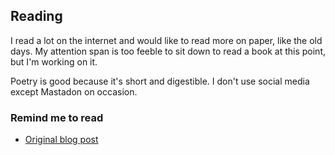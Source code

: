## Reading

I read a lot on the internet and would like to read more on paper, like the old days. My attention span is too feeble to sit down to read a book at this point, but I'm working on it.

Poetry is good because it's short and digestible. I don't use social media except Mastadon on occasion.

### Remind me to read

- [Original blog post](../blog/remind_me_to_read)

